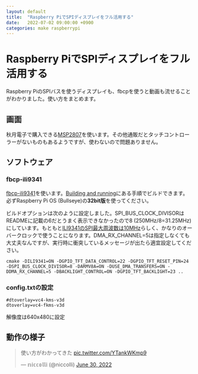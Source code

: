 ```yaml
---
layout: default
title:  "Raspberry PiでSPIディスプレイをフル活用する"
date:   2022-07-02 09:00:00 +0900
categories: make raspberrypi
---
```


# Raspberry PiでSPIディスプレイをフル活用する

Raspberry PiのSPIバスを使うディスプレイも、fbcpを使うと動画も流せることがわかりました。使い方をまとめます。

## 画面

秋月電子で購入できる[MSP2807](https://akizukidenshi.com/catalog/g/gM-16265/)を使います。その他通販だとタッチコントローラーがないものもあるようですが、使わないので問題ありません。

## ソフトウェア

### fbcp-ili9341

[fbcp-ili9341](https://github.com/juj/fbcp-ili9341)を使います。[Building and running](https://github.com/juj/fbcp-ili9341#building-and-running)にある手順でビルドできます。必ずRaspberry Pi OS (Bullseye)の**32bit版**を使ってください。

ビルドオプションは次のように設定しました。SPI_BUS_CLOCK_DIVISORはREADMEに記載の6だとうまく表示できなかったので8 (250MHz/8=31.25MHz) にしています。もともと[ILI9341のSPI最大周波数は10MHz](https://www.eevblog.com/forum/microcontrollers/ili9341-lcd-driver-max-spi-clock-speed/)らしく、かなりのオーバークロックで使うことになります。DMA_RX_CHANNEL=5は指定しなくても大丈夫なんですが、実行時に衝突しているメッセージが出たら適宜設定してください。

```
cmake -DILI9341=ON -DGPIO_TFT_DATA_CONTROL=22 -DGPIO_TFT_RESET_PIN=24 -DSPI_BUS_CLOCK_DIVISOR=8 -DARMV8A=ON -DUSE_DMA_TRANSFERS=ON -DDMA_RX_CHANNEL=5 -DBACKLIGHT_CONTROL=ON -DGPIO_TFT_BACKLIGHT=23 ..
```

### config.txtの設定



```
#dtoverlay=vc4-kms-v3d
dtoverlay=vc4-fkms-v3d
```

解像度は640x480に設定


## 動作の様子

<blockquote class="twitter-tweet" data-conversation="none"><p lang="ja" dir="ltr">使い方がわかってきた <a href="https://t.co/YTankWKmp9">pic.twitter.com/YTankWKmp9</a></p>&mdash; 𝕟𝕚𝕔𝕔𝕠𝕝𝕝𝕚 (@niccolli) <a href="https://twitter.com/niccolli/status/1542498042539978753?ref_src=twsrc%5Etfw">June 30, 2022</a></blockquote> <script async src="https://platform.twitter.com/widgets.js" charset="utf-8"></script>
